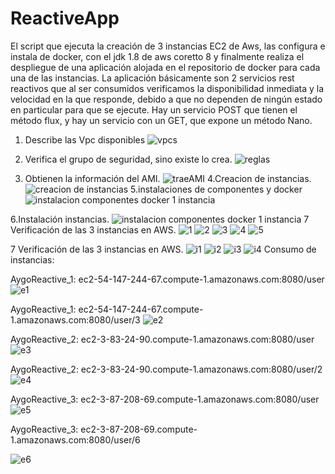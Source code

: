 # ReactiveApp
El script que ejecuta la creación de 3 instancias EC2 de Aws, las configura  e instala  de docker, con  el jdk 1.8 de aws coretto 8 y finalmente realiza el despliegue de una aplicación alojada en el repositorio de docker para cada una de las instancias. La aplicación básicamente son 2 servicios rest reactivos que al ser consumidos verificamos la disponibilidad inmediata y la velocidad en la que responde, debido a que no dependen de ningún estado en particular para que se ejecute. Hay un servicio POST que tienen el método flux, y hay un servicio con un GET, que expone un método Nano.

1. Describe las Vpc disponibles
![vpcs](https://user-images.githubusercontent.com/72947118/97646865-d633eb80-1a1e-11eb-8ae7-a1cf1de72737.jpg)

2. Verifica el grupo de seguridad, sino existe lo crea.
![reglas](https://user-images.githubusercontent.com/72947118/97646889-e51a9e00-1a1e-11eb-848e-6d2e0847aff2.jpg)
3. Obtienen la información del AMI.
![traeAMI](https://user-images.githubusercontent.com/72947118/97646970-0ed3c500-1a1f-11eb-960e-a331a01b41a5.jpg)
4.Creacion de instancias.
![creacion de instancias](https://user-images.githubusercontent.com/72947118/97646993-1f843b00-1a1f-11eb-83e4-ffa1e005fdb1.jpg)
5.instalaciones de componentes y docker 
![instalacion componentes docker 1 instancia](https://user-images.githubusercontent.com/72947118/97647067-4d697f80-1a1f-11eb-9140-e995ad605ced.jpg)

6.Instalación instancias.
![instalacion componentes docker 1 instancia](https://user-images.githubusercontent.com/72947118/97647241-bea93280-1a1f-11eb-9d40-20afeef6b122.jpg)
7 Verificación de las 3 instancias en AWS.
![1](https://user-images.githubusercontent.com/72947118/97647556-90782280-1a20-11eb-985b-38f911a07442.jpg)
![2](https://user-images.githubusercontent.com/72947118/97647559-9241e600-1a20-11eb-8994-4b07c2881f97.jpg)
![3](https://user-images.githubusercontent.com/72947118/97647563-93731300-1a20-11eb-82d8-c8ae1555e475.jpg)
![4](https://user-images.githubusercontent.com/72947118/97647565-94a44000-1a20-11eb-86ab-9b8b01dffb7d.jpg)
![5](https://user-images.githubusercontent.com/72947118/97647569-95d56d00-1a20-11eb-89c2-5cfc5c55086d.jpg)

7 Verificación de las 3 instancias en AWS.
![i1](https://user-images.githubusercontent.com/72947118/97647922-725ef200-1a21-11eb-80ef-a13179606397.jpg)
![i2](https://user-images.githubusercontent.com/72947118/97647924-72f78880-1a21-11eb-9de6-7169f25a5fdc.jpg)
![i3](https://user-images.githubusercontent.com/72947118/97647927-74c14c00-1a21-11eb-8312-15ad342b4d55.jpg)
![i4](https://user-images.githubusercontent.com/72947118/97647932-7559e280-1a21-11eb-879a-d024a15f59ef.jpg)
Consumo de instancias:

AygoReactive_1: ec2-54-147-244-67.compute-1.amazonaws.com:8080/user
![e1](https://user-images.githubusercontent.com/72947118/97648310-67589180-1a22-11eb-82d3-23ecef85a9fd.jpg)

AygoReactive_1: ec2-54-147-244-67.compute-1.amazonaws.com:8080/user/3
![e2](https://user-images.githubusercontent.com/72947118/97648311-67f12800-1a22-11eb-8627-70562120f6a6.jpg)

AygoReactive_2: ec2-3-83-24-90.compute-1.amazonaws.com:8080/user
![e3](https://user-images.githubusercontent.com/72947118/97648344-7e977f00-1a22-11eb-9cc9-65abed6ef08e.jpg)

AygoReactive_2: ec2-3-83-24-90.compute-1.amazonaws.com:8080/user/2
![e4](https://user-images.githubusercontent.com/72947118/97648349-80614280-1a22-11eb-907c-36288ae00f36.jpg)

AygoReactive_3: ec2-3-87-208-69.compute-1.amazonaws.com:8080/user 
![e5](https://user-images.githubusercontent.com/72947118/97648382-9838c680-1a22-11eb-925c-86cd60870e60.jpg)

AygoReactive_3: ec2-3-87-208-69.compute-1.amazonaws.com:8080/user/6

 ![e6](https://user-images.githubusercontent.com/72947118/97648385-9969f380-1a22-11eb-968a-1ec04414256d.jpg)
 






